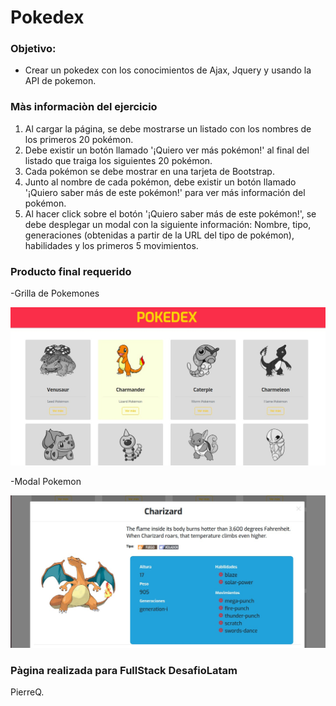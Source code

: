 # Pokedex

### Objetivo:
- Crear un pokedex con los conocimientos de Ajax, Jquery y usando la API de pokemon.

### Màs informaciòn del ejercicio

1. Al cargar la página, se debe mostrarse un listado con los nombres de los primeros 20 pokémon.
2. Debe existir un botón llamado '¡Quiero ver más pokémon!' al final del listado que traiga los
   siguientes 20 pokémon.
3. Cada pokémon se debe mostrar en una tarjeta de Bootstrap.
4. Junto al nombre de cada pokémon, debe existir un botón llamado '¡Quiero saber más de este
   pokémon!' para ver más información del pokémon.
5. Al hacer click sobre el botón '¡Quiero saber más de este pokémon!', se debe desplegar un modal
   con la siguiente información: Nombre, tipo, generaciones (obtenidas a partir de la URL del tipo
   de pokémon), habilidades y los primeros 5 movimientos.

### Producto final requerido
-Grilla de Pokemones

![imagen](img/app1.jpg)

-Modal Pokemon

![imagen](img/app2.jpg)

### Pàgina realizada para FullStack DesafioLatam
PierreQ.


